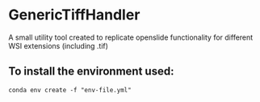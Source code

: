 # GenericTiffHandler
A small utility tool created to replicate openslide functionality for different WSI extensions (including .tif)

## To install the environment used:

    conda env create -f "env-file.yml"
